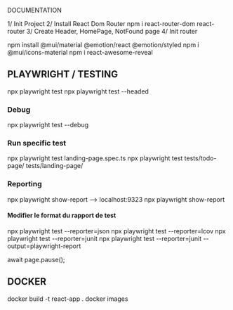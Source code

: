 DOCUMENTATION

1/ Init Project
2/ Install React Dom Router
npm i react-router-dom
react-router
3/ Create Header, HomePage, NotFound page
4/ Init router

npm install @mui/material @emotion/react @emotion/styled
npm i @mui/icons-material
npm i react-awesome-reveal

## PLAYWRIGHT / TESTING

npx playwright test
npx playwright test --headed

### Debug

npx playwright test --debug

### Run specific test

npx playwright test landing-page.spec.ts
npx playwright test tests/todo-page/ tests/landing-page/

### Reporting


npx playwright show-report --> localhost:9323
npx playwright show-report

#### Modifier le format du rapport de test

npx playwright test --reporter=json
npx playwright test --reporter=lcov
npx playwright test --reporter=junit
npx playwright test --reporter=junit --output=playwright-report



await page.pause();


## DOCKER 

docker build -t react-app .
docker images